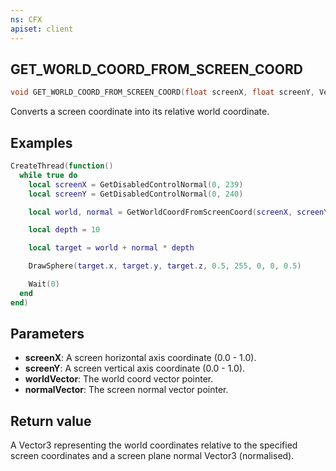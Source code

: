 ```yaml
---
ns: CFX
apiset: client
---
```

## GET_WORLD_COORD_FROM_SCREEN_COORD

```c
void GET_WORLD_COORD_FROM_SCREEN_COORD(float screenX, float screenY, Vector3* worldVector, Vector3* normalVector);
```

Converts a screen coordinate into its relative world coordinate.

## Examples

```lua
CreateThread(function()
  while true do
    local screenX = GetDisabledControlNormal(0, 239)
    local screenY = GetDisabledControlNormal(0, 240)

    local world, normal = GetWorldCoordFromScreenCoord(screenX, screenY)

    local depth = 10

    local target = world + normal * depth

    DrawSphere(target.x, target.y, target.z, 0.5, 255, 0, 0, 0.5)

    Wait(0)
  end
end)
```

## Parameters

- **screenX**: A screen horizontal axis coordinate (0.0 - 1.0).
- **screenY**: A screen vertical axis coordinate (0.0 - 1.0).
- **worldVector**: The world coord vector pointer.
- **normalVector**: The screen normal vector pointer.

## Return value

A Vector3 representing the world coordinates relative to the specified screen coordinates and a screen plane normal Vector3 (normalised).
